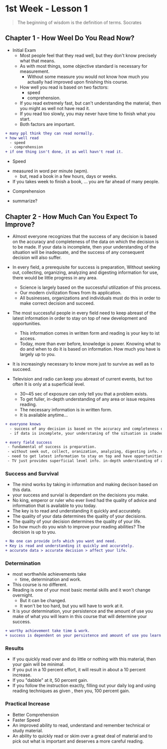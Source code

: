 # 1st Week - Lesson 1
> The beginning of wisdom is the definition of terms.
> Socrates


## Chapter 1 - How Weel Do You Read Now?
* Initial Exam
  - Most people feel that they read well, but they don't know precisely what that means.
  - As with most things, some objective standard is necessary for measurement.
    - Without some measure you would not know how much you actually had improved upon finishing this course.
  - How well you read is based on two factors:
    - speed
    - comprehension.
  - If you read extremely fast, but can't understanding the material,
    then you might as well not have read it.
  - If you read too slowly, you may never have time to finish what you start.
  - Both factors are important.

``` diff
+ many ppl think they can read normally.
+ how well read 
  - speed
  - comprehension
+ if one thing isn't done, it as well havn't read it.

```


* Speed
- measured in word per minute (wpm).
  - but, read a book in a few hours, days or weeks.
- If you takes week to finish a book, ... you are far ahead of many people.


* Comprehension
- summarize?

## Chapter 2 - How Much Can You Expect To Improve?


- Almost everyone recognizes that the success of any decision is based on
  the accuracy and completeness of the data on which the decision is to be made.
  If your data is incomplete, then your understanding of the situation will be
  inadequate, and the success of any consequent decision will also suffer.

- In every field, a prerequisite for success is preparation,
  Without seeking out, collecting, organizing, analyzing and digesting information
  for use, there would be little progress in any area.
  - Science is largely based on the successful utilization of this process.
  - Our modern civilization flows from its application.
  - All businesses, organizations and individuals must do this in order to
    make correct decision and succeed.

- The most successful people in every field need to keep abreast of the latest
  information in order to stay on top of new development and opportunities.
  - This information comes in written form and reading is your key to ist access.
  - Today, more than ever before, knowledge is power. Knowing what to do and when
    to do it is based on information. How much you have is largely up to you.

- It is increasingly necessary to know more just to survive as well as to succeed.

- Television and radio can keep you abreast of current events, but too often It is
  only at a superficial level.
  - 30~45 sec of exposure can only tell you that a problem exists.
  - To get fuller, in-depth understanding of any area or issue requires reading.
  - The necessary information is in written form.
  - It is available anytime...

``` diff
+ everyone knows
  - success of any decision is based on the accuracy and completeness of the data.
  - if data is incomplete, your understaning of the situation is inadequte and consequent decision is also failed.

+ every field success
 - fundamental of success is preparation.
 - without seek out, collect, oranization, analyzing, digesting info. no further progress in any area.
 - need to get latest information to stay on top and have opportunities.
 - TV just provides superficial level info. in-depth understanding of any area requires reading.
```

### Success and Survival
- The mind works by taking in information and making decison based on this data.
- your success and survial is dependant on the decisions you make.
- No king, emperor or ruler who ever lived had the quality of advice and information that is available
  to you today.
- The key is to read and understanding it quickly and accurately.
- The quality of your data determines the quality of your decisions.
- The quality of your decision determines the quality of your life.
- So how much do you wish to improve your reading abilities? The decision is up to you.

``` diff
+ No one can provide info which you want and need.
+ Key is read and understanding it quickly and accurately.
+ accurate data > accurate decision > affect your life.
```

### Determination
- most worthwhile achievements take
  - time, determination and work.
- This course is no different.
- Reading is one of your most basic mental skills and it won't change overnight.
  - But it can be changed.
  - It won't be too hard, but you will have to work at it.
- It is your determination, your persistence and the amount of use you make of
  what you will learn in this course that will determine your success.

``` diff
+ worthy achievement take time & work.
+ success is dependent on your persistence and amount of use you learn in this course.
```

### Results
- If you quickly read over and do little or nothing with this material, 
  then your gain will be minimal.
- If you put in a 10 percent effort, it will result in about a 10 percent increase.
- If you "dabble" at it, 50 percent gain.
- If you follow the instruction exactly, filling out your daily log and using
  reading techniques as given , then you, 100 percent gain.


### Practical Increase
- Better Comprehension
- Faster Speed
- An improved ability to read, understand and remember technical or study material.
- An ability to quickly read or skim over a great deal of material and to pick out 
  what is important and deserves a more careful reading.
































